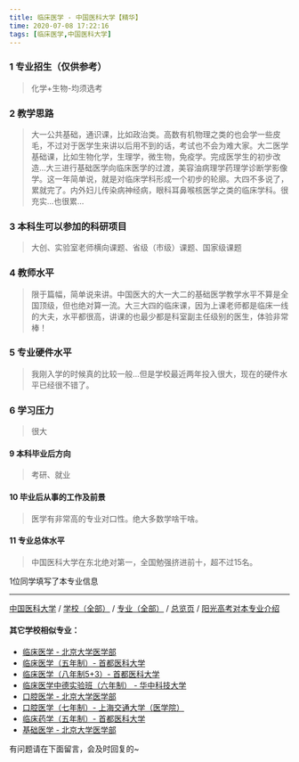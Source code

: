 ```yaml
---
title: 临床医学 - 中国医科大学【精华】
time: 2020-07-08 17:22:16
tags: [临床医学,中国医科大学]
---
```

### 1 专业招生（仅供参考）  
> 化学+生物-均须选考


### 2 教学思路
> 大一公共基础，通识课，比如政治类。高数有机物理之类的也会学一些皮毛，不过对于医学生来讲以后用不到的话，考试也不会为难大家。大二医学基础课，比如生物化学，生理学，微生物，免疫学。完成医学生的初步改造…大三进行基础医学向临床医学的过渡，美容油病理学药理学诊断学影像学。这一年简单说，就是对临床学科形成一个初步的轮廓。大四不多说了，累就完了。内外妇儿传染病神经病，眼科耳鼻喉核医学之类的临床学科。很充实…也很累…

### 3 本科生可以参加的科研项目
>  大创、实验室老师横向课题、省级（市级）课题、国家级课题


### 4 教师水平
> 限于篇幅，简单说来讲。中国医大的大一大二的基础医学教学水平不算是全国顶级，但也绝对算一流。大三大四的临床课，因为上课老师都是临床一线的大夫，水平都很高，讲课的也最少都是科室副主任级别的医生，体验非常棒！

### 5 专业硬件水平
> 我刚入学的时候真的比较一般…但是学校最近两年投入很大，现在的硬件水平已经很不错了。

### 6 学习压力
> 很大


#### 9 本科毕业后方向
> 考研、就业


#### 10 毕业后从事的工作及前景
> 医学有非常高的专业对口性。绝大多数学啥干啥。


#### 11 专业总体水平
> 中国医科大学在东北绝对第一，全国勉强挤进前十，超不过15名。

1位同学填写了本专业信息
***
[中国医科大学](https://univgo.github.io/2020/07/08/中国医科大学) / [学校（全部）](https://univgo.github.io/2020/07/08/3efa6bcca419) / [专业（全部）](https://univgo.github.io/2020/07/08/2d4c6d3552c2) / [总览页](https://univgo.github.io/2020/07/08/445daeb4fa00) / [阳光高考对本专业介绍](http://gaokao.chsi.com.cn/sch/zyk/view.do?schId=73395012&specId=73385072
)

#### 其它学校相似专业：
- [临床医学 - 北京大学医学部](https://univgo.github.io/2020/07/08/fc8f1415787d)
- [临床医学（五年制）- 首都医科大学](https://univgo.github.io/2020/07/08/d3eb2a0ea89b)
- [临床医学（八年制5+3）- 首都医科大学](https://univgo.github.io/2020/07/08/9959d7895886)
- [临床医学中德实验班（六年制） - 华中科技大学](https://univgo.github.io/2020/07/08/c6c73939dff9)
- [口腔医学 - 北京大学医学部](https://univgo.github.io/2020/07/08/ba5dd8a6a86a )
- [口腔医学（七年制）- 上海交通大学（医学院）](https://univgo.github.io/2020/07/08/563f4bf857b0)
- [临床药学（五年制）- 首都医科大学](https://univgo.github.io/2020/07/08/6c0e8ed545fd)
- [基础医学 - 北京大学医学部](https://univgo.github.io/2020/07/08/66c1f9a9ed13)

有问题请在下面留言，会及时回复的~